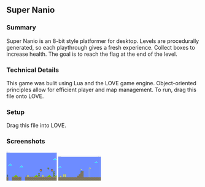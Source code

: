 Super Nanio
---
### Summary
Super Nanio is an 8-bit style platformer for desktop. Levels are procedurally generated, so each playthrough gives a fresh experience. Collect boxes to increase health. The goal is to reach the flag at the end of the level.

### Technical Details
This game was bulit using Lua and the LOVE game engine. Object-oriented principles allow for efficient player and map management.
To run, drag this file onto LOVE. 

### Setup
Drag this file into LOVE.

### Screenshots
<img src="Screenshot%201.jpg"  width=26% height=26%> <img src="Screenshot%202.jpg"  width=22% height=22%>
